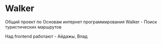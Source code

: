 # Walker

Общий проект по Основам интернет программирования Walker - Поиск туристических маршрутов

Над frontend работают - Айдажы, Влад

